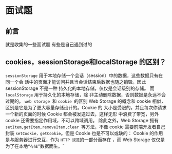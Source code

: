 # 面试题
## 前言
就是收集的一些面试题 有些是自己遇到过的
## cookies，sessionStorage和localStorage 的区别？
`sessionStorage` 用于本地存储一个会话（session）中的数据，这些数据只有在同一个会 话中的页面才能访问并且当会话结束后数据也随之销毁。因此 sessionStorage 不是一种 持久化的本地存储，仅仅是会话级别的存储。
而 `localStorage` 用于持久化的本地存储，除 非主动删除数据，否则数据是永远不会过期的。 
`web storage `和 `cookie `的区别 Web Storage 的概念和 cookie 相似，区别是它是为了更大容量存储设计的。Cookie 的 大小是受限的，并且每次你请求一个新的页面的时候 Cookie 都会被发送过去，这样无形 中浪费了带宽，另外 cookie 还需要指定作用域，不可以跨域调用。 除此之外，Web Storage 拥有 `setItem,getItem,removeItem,clear `等方法，不像 cookie 需要前端开发者自己封装 `setCookie，getCookie`。但是 Cookie 也是不可以或缺的： Cookie 的作用是与服务器进行交互，作为 `HTTP 规范`的一部分而存在 ，而 Web Storage 仅仅是为了在本地`“存储”`数据而生。`
